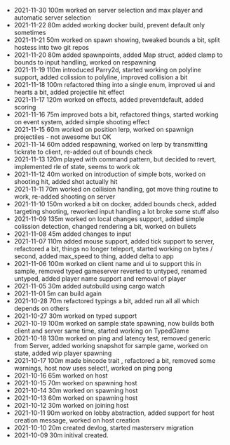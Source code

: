 - 2021-11-30    100m worked on server selection and max player and automatic server selection
- 2021-11-22    80m added working docker build, prevent default only sometimes
- 2021-11-21    50m worked on spawn showing, tweaked bounds a bit, split hostess into two git repos
- 2021-11-20    80m added spawnpoints, added Map struct, added clamp to bounds to input handling, worked on respawning
- 2021-11-19    110m introduced Parry2d, started working on polyline support, added colission to polyline, improved collision a bit
- 2021-11-18    100m refactored thing into a single enum, improved ui and hearts a bit, added projectile hit effect
- 2021-11-17    120m worked on effects, added preventdefault, added scoring
- 2021-11-16    75m improved bots a bit,  refactored things, started working on event system, added simple shooting effect
- 2021-11-15    60m worked on position lerp, worked on spawnign projectiles - not awesome but OK
- 2021-11-14    60m added respawning, worked on lerp by transmitting tickrate to client, re-added out of bounds check
- 2021-11-13    120m played with command pattern, but decided to revert, implemented rle of state, seems to work ok
- 2021-11-12    40m worked on introduction of simple bots, worked on shooting hit, added shot actually hit
- 2021-11-11    70m worked on collision handling, got move thing routine to work, re-added shooting on server
- 2021-11-10    150m worked a bit on docker, added bounds check, added targeting shooting, reworked input handling a lot broke some stuff also
- 2021-11-09    135m worked on local changes support, added simple colission detection, changed rendering a bit, worked on bullets
- 2021-11-08    45m added changes to input
- 2021-11-07    110m added mouse support, added tick support to server, refactored a bit, things no longer teleport, started working on bytes / second, added max_speed to thing, added delta to app
- 2021-11-06    100m worked on client name and ui to support this in sample, removed typed gameserver reverted to untyped, renamed untyped, added player name support and removal of player
- 2021-11-05    30m added autobuild using cargo watch
- 2021-11-01    5m can build again    
- 2021-10-28    70m refactored typings a bit, added run all all which depends on others
- 2021-10-27    30m worked on typed support    
- 2021-10-19    100m worked on sample state spawning, now builds both client and server same time, started working on TypedGame
- 2021-10-18    130m worked on ping and latency test, removed generic from Server, added working snapshot for sample game, worked on state, added wip player spawning
- 2021-10-17    100m made bincode trait , refactored a bit, removed some warnings, host now uses select!, worked on ping pong
- 2021-10-16    65m worked on host
- 2021-10-15    70m worked on spawning host
- 2021-10-14    30m worked on spawning host
- 2021-10-13    60m worked on spawning host
- 2021-10-12    30m worked on joining host
- 2021-10-11    90m worked on lobby abstraction, added support for host creation message, worked on host creation
- 2021-10-10    20m created devlog, started masterserv migration
- 2021-10-09    30m initival created. 

